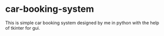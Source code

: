 # car-booking-system
This is simple car booking system designed by me in python with the help of tkinter for gui.














